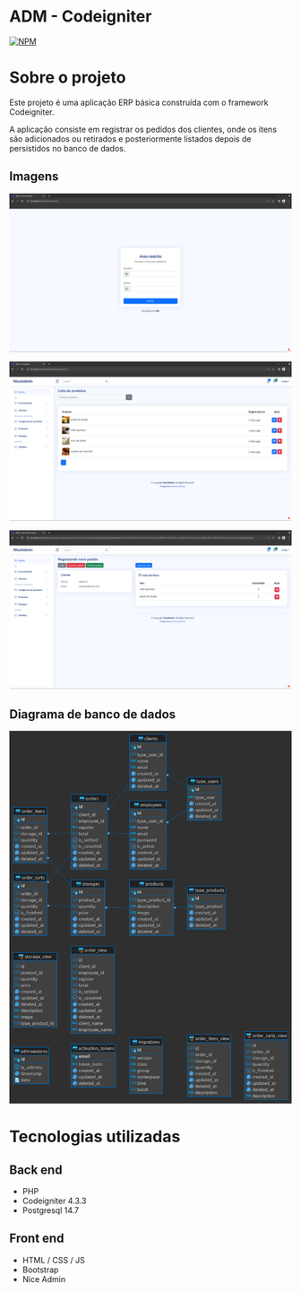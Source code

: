 # ADM - Codeigniter
[![NPM](https://img.shields.io/npm/l/laravel)](https://github.com/diego-coding-dev/adm-laravel/blob/main/LICENCE)

# Sobre o projeto

Este projeto é uma aplicação ERP básica construída com o framework Codeigniter.

A aplicação consiste em registrar os pedidos dos clientes, onde os itens são adicionados ou retirados e posteriormente listados depois de persistidos no banco de dados.

## Imagens

![Screenshot_1](https://github.com/diego-coding-dev/assets/blob/main/adm-codeigniter/Screenshot_1.png)

![Screenshot_2](https://github.com/diego-coding-dev/assets/blob/main/adm-codeigniter/Screenshot_2.png)

![Screenshot_3](https://github.com/diego-coding-dev/assets/blob/main/adm-codeigniter/Screenshot_3.png)

## Diagrama de banco de dados

![Database](https://github.com/diego-coding-dev/assets/blob/main/adm-codeigniter/adm_codeigniter_database.png)

# Tecnologias utilizadas

## Back end

- PHP
- Codeigniter 4.3.3
- Postgresql 14.7

## Front end

- HTML / CSS / JS
- Bootstrap 
- Nice Admin
